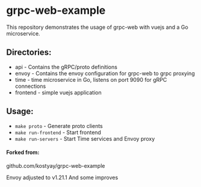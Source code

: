 # grpc-web-example

This repository demonstrates the usage of grpc-web with vuejs and a Go microservice.

## Directories:
* api - Contains the gRPC/proto definitions
* envoy - Contains the envoy configuration for grpc-web to grpc proxying
* time - time microservice in Go, listens on port 9090 for gRPC connections
* frontend - simple vuejs application

## Usage:
* `make proto` - Generate proto clients
* `make run-frontend` - Start frontend
* `make run-servers` - Start Time services and Envoy proxy

#### Forked from:
github.com/kostyay/grpc-web-example

Envoy adjusted to v1.21.1
And some improves
